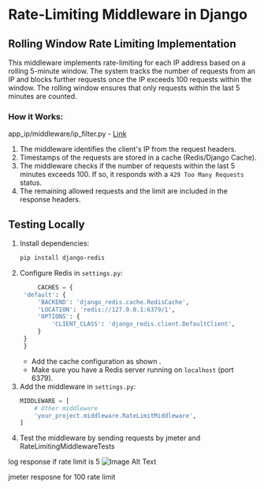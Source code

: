 

# Rate-Limiting Middleware in Django

## Rolling Window Rate Limiting Implementation

This middleware implements rate-limiting for each IP address based on a rolling 5-minute window. The system tracks the number of requests from an IP and blocks further requests once the IP exceeds 100 requests within the window. The rolling window ensures that only requests within the last 5 minutes are counted.

### How it Works:
app_ip/middleware/ip_filter.py - [Link](app_ip/middleware/ip_filter.py)
1. The middleware identifies the client's IP from the request headers.
2. Timestamps of the requests are stored in a cache (Redis/Django Cache).
3. The middleware checks if the number of requests within the last 5 minutes exceeds 100. If so, it responds with a `429 Too Many Requests` status.
4. The remaining allowed requests and the limit are included in the response headers.

## Testing Locally

1. Install dependencies:
    ```bash
    pip install django-redis
    ```
2. Configure Redis in `settings.py`:
   ```python
        CACHES = {
    'default': {
        'BACKEND': 'django_redis.cache.RedisCache',
        'LOCATION': 'redis://127.0.0.1:6379/1',
        'OPTIONS': {
            'CLIENT_CLASS': 'django_redis.client.DefaultClient',
        }
    }
    }
    ```
    - Add the cache configuration as shown .
    - Make sure you have a Redis server running on `localhost` (port 6379).
4. Add the middleware in `settings.py`:
    ```python
    MIDDLEWARE = [
        # Other middleware
        'your_project.middleware.RateLimitMiddleware',
    ]
    ```
5. Test the middleware by sending requests by jmeter and RateLimitingMiddlewareTests

log response if rate limit is 5
![Image Alt Text](test.png)


jmeter resposne for 100 rate limit



